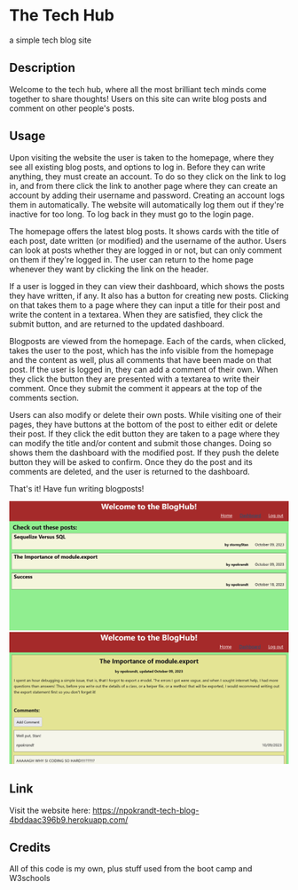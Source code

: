 # The Tech Hub

a simple tech blog site

## Description

Welcome to the tech hub, where all the most brilliant tech minds come together to share thoughts! Users on this site can write blog posts and comment on other people's posts.

## Usage

Upon visiting the website the user is taken to the homepage, where they see all existing blog posts, and options to log in. Before they can write anything, they must create an account. To do so they click on the link to log in, and from there click the link to another page where they can create an account by adding their username and password. Creating an account logs them in automatically. The website will automatically log them out if they're inactive for too long. To log back in they must go to the login page.

The homepage offers the latest blog posts. It shows cards with the title of each post, date written (or modified) and the username of the author. Users can look at posts whether they are logged in or not, but can only comment on them if they're logged in. The user can return to the home page whenever they want by clicking the link on the header.

If a user is logged in they can view their dashboard, which shows the posts they have written, if any. It also has a button for creating new posts. Clicking on that takes them to a page where they can input a title for their post and write the content in a textarea. When they are satisfied, they click the submit button, and are returned to the updated dashboard.

Blogposts are viewed from the homepage. Each of the cards, when clicked, takes the user to the post, which has the info visible from the homepage and the content as well, plus all comments that have been made on that post. If the user is logged in, they can add a comment of their own. When they click the button they are presented with a textarea to write their comment. Once they submit the comment it appears at the top of the comments section.

Users can also modify or delete their own posts. While visiting one of their pages, they have buttons at the bottom of the post to either edit or delete their post. If they click the edit button they are taken to a page where they can modify the title and/or content and submit those changes. Doing so shows them the dashboard with the modified post. If they push the delete button they will be asked to confirm. Once they do the post and its comments are deleted, and the user is returned to the dashboard.

That's it! Have fun writing blogposts!

![Screenshot of the homepage](./homepage-screenshot.png)
![Screenshot of a blog post with comments](./blogpost-screenshot.png)

## Link

Visit the website here:
https://npokrandt-tech-blog-4bddaac396b9.herokuapp.com/

## Credits

All of this code is my own, plus stuff used from the boot camp and W3schools
